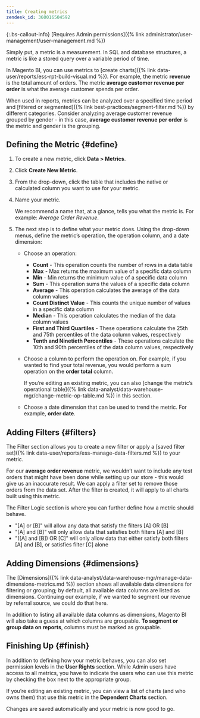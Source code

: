 ```yaml
---
title: Creating metrics
zendesk_id: 360016504592
---
```


{:.bs-callout-info}
[Requires Admin permissions]({% link administrator/user-management/user-management.md %})

Simply put, a metric is a measurement. In SQL and database structures, a metric is like a stored query over a variable period of time.

In Magento BI, you can use metrics to [create charts]({% link data-user/reports/ess-rpt-build-visual.md %}). For example, the metric **revenue** is the total amount of orders. The metric **average customer revenue per order** is what the average customer spends per order.

When used in reports, metrics can be analyzed over a specified time period and [filtered or segmented]({% link best-practices/segment-filter.md %}) by different categories. Consider analyzing average customer revenue grouped by gender - in this case, **average customer revenue per order** is the metric and gender is the grouping.

## Defining the Metric {#define}

1. To create a new metric, click **Data > Metrics**.

1. Click **Create New Metric**.

1. From the drop-down, click the table that includes the native or calculated column you want to use for your metric.

1. Name your metric.

    We recommend a name that, at a glance, tells you what the metric is. For example: _Average Order Revenue_.

1. The next step is to define what your metric does. Using the drop-down menus, define the metric’s operation, the operation column, and a date dimension:

    * Choose an operation:
       * **Count** - This operation counts the number of rows in a data table
       * **Max** - Max returns the maximum value of a specific data column
       * **Min** - Min returns the minimum value of a specific data column
       * **Sum** - This operation sums the values of a specific data column
       * **Average** - This operation calculates the average of the data column values
       * **Count Distinct Value** - This counts the unique number of values in a specific data column
       * **Median** - This operation calculates the median of the data column values
       * **First and Third Quartiles** - These operations calculate the 25th and 75th percentiles of the data column values, respectively
       * **Tenth and Ninetieth Percentiles** - These operations calculate the 10th and 90th percentiles of the data column values, respectively

    * Choose a column to perform the operation on. For example, if you wanted to find your total revenue, you would perform a sum operation on the **order total** column.

      If you’re editing an existing metric, you can also [change the metric’s operational table]({% link data-analyst/data-warehouse-mgr/change-metric-op-table.md %}) in this section.

    * Choose a date dimension that can be used to trend the metric. For example, **order date**.

## Adding Filters {#filters}

The Filter section allows you to create a new filter or apply a [saved filter set]({% link data-user/reports/ess-manage-data-filters.md %}) to your metric.

For our **average order revenue** metric, we wouldn’t want to include any test orders that might have been done while setting up our store - this would give us an inaccurate result. We can apply a filter set to remove those orders from the data set. After the filter is created, it will apply to all charts built using this metric.

The Filter Logic section is where you can further define how a metric should behave.

* \"\[A\] or \[B\]\" will allow any data that satisfy the filters \[A\] OR \[B\]
* \"\[A\] and \[B\]\" will only allow data that satisfies both filters \[A\] and \[B\]
* \"(\[A\] and \[B\]) OR \[C\]\" will only allow data that either satisfy both filters \[A\] and \[B\], or satisfies filter \[C\] alone

## Adding Dimensions {#dimensions}

The [Dimensions]({% link data-analyst/data-warehouse-mgr/manage-data-dimensions-metrics.md %}) section shows all available data dimensions for filtering or grouping; by default, all available data columns are listed as dimensions. Continuing our example, if we wanted to segment our revenue by referral source, we could do that here.

In addition to listing all available data columns as dimensions, Magento BI will also take a guess at which columns are groupable. **To segment or group data on reports**, columns must be marked as groupable.

## Finishing Up {#finish}

In addition to defining how your metric behaves, you can also set permission levels in the **User Rights** section. While Admin users have access to all metrics, you have to indicate the users who can use this metric by checking the box next to the appropriate group.

If you’re editing an existing metric, you can view a list of charts (and who owns them) that use this metric in the **Dependent Charts** section.

Changes are saved automatically and your metric is now good to go.
